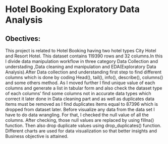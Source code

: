 # Hotel Booking Exploratory Data Analysis
## Obectives:

This project is related to Hotel Booking having two hotel types City Hotel and Resort Hotel. This dataset contains 119390 rows and 32 columns.In this I divide data manipulation workflow in three category Data Collection and understading ,Data cleaning and manipulation and EDA(Exploratory Data Analysis).After Data collection and understanding first step to find different columns which is done by coding Head(), tail(), info(), describe(), columns() and some others method. As I moved further I find unique value of each columns and generate a list in tabular form and also check the dataset type of each columns’ find some columns not in accurate data types which correct it later done in Data cleaning part and as well as duplicates data items must be removed as I find duplicates items equal to 87396 which is dropped from dataset later.
Before visualize any data from the data set I have to do data wrangling. For that, I checked the null value of all the columns. After checking, those null values are replaced by using fillna() function. Then also drop duplicate values using drop_duplicates() function.
Different charts are used for data visualization so that better insights and Business objective is attained.
